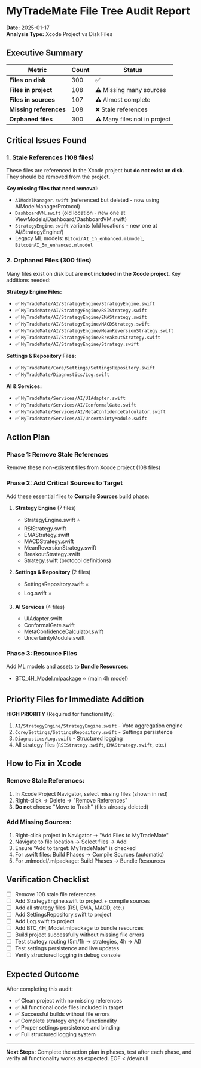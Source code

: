 # MyTradeMate File Tree Audit Report

**Date:** 2025-01-17  
**Analysis Type:** Xcode Project vs Disk Files  

## Executive Summary

| Metric | Count | Status |
|--------|--------|--------|
| **Files on disk** | 300 | ✅ |
| **Files in project** | 108 | ⚠️ Missing many sources |
| **Files in sources** | 107 | ⚠️ Almost complete |
| **Missing references** | 108 | ❌ Stale references |
| **Orphaned files** | 300 | ⚠️ Many files not in project |

## Critical Issues Found

### 1. Stale References (108 files)
These files are referenced in the Xcode project but **do not exist on disk**. They should be removed from the project.

**Key missing files that need removal:**
- `AIModelManager.swift` (referenced but deleted - now using AIModelManagerProtocol)
- `DashboardVM.swift` (old location - new one at ViewModels/Dashboard/DashboardVM.swift)
- `StrategyEngine.swift` variants (old locations - new one at AI/StrategyEngine/)
- Legacy ML models: `BitcoinAI_1h_enhanced.mlmodel`, `BitcoinAI_5m_enhanced.mlmodel`

### 2. Orphaned Files (300 files)
Many files exist on disk but are **not included in the Xcode project**. Key additions needed:

**Strategy Engine Files:**
- ✅ `MyTradeMate/AI/StrategyEngine/StrategyEngine.swift`
- ✅ `MyTradeMate/AI/StrategyEngine/RSIStrategy.swift`
- ✅ `MyTradeMate/AI/StrategyEngine/EMAStrategy.swift`
- ✅ `MyTradeMate/AI/StrategyEngine/MACDStrategy.swift`
- ✅ `MyTradeMate/AI/StrategyEngine/MeanReversionStrategy.swift`
- ✅ `MyTradeMate/AI/StrategyEngine/BreakoutStrategy.swift`
- ✅ `MyTradeMate/AI/StrategyEngine/Strategy.swift`

**Settings & Repository Files:**
- ✅ `MyTradeMate/Core/Settings/SettingsRepository.swift`
- ✅ `MyTradeMate/Diagnostics/Log.swift`

**AI & Services:**
- ✅ `MyTradeMate/Services/AI/UIAdapter.swift`
- ✅ `MyTradeMate/Services/AI/ConformalGate.swift`
- ✅ `MyTradeMate/Services/AI/MetaConfidenceCalculator.swift`
- ✅ `MyTradeMate/Services/AI/UncertaintyModule.swift`

## Action Plan

### Phase 1: Remove Stale References
Remove these non-existent files from Xcode project (108 files)

### Phase 2: Add Critical Sources to Target
Add these essential files to **Compile Sources** build phase:

1. **Strategy Engine** (7 files)
   - StrategyEngine.swift ⭐
   - RSIStrategy.swift
   - EMAStrategy.swift
   - MACDStrategy.swift
   - MeanReversionStrategy.swift  
   - BreakoutStrategy.swift
   - Strategy.swift (protocol definitions)

2. **Settings & Repository** (2 files)
   - SettingsRepository.swift ⭐
   - Log.swift ⭐

3. **AI Services** (4 files)
   - UIAdapter.swift
   - ConformalGate.swift
   - MetaConfidenceCalculator.swift
   - UncertaintyModule.swift

### Phase 3: Resource Files
Add ML models and assets to **Bundle Resources**:
- BTC_4H_Model.mlpackage ⭐ (main 4h model)

## Priority Files for Immediate Addition

**HIGH PRIORITY** (Required for functionality):
1. `AI/StrategyEngine/StrategyEngine.swift` - Vote aggregation engine
2. `Core/Settings/SettingsRepository.swift` - Settings persistence  
3. `Diagnostics/Log.swift` - Structured logging
4. All strategy files (`RSIStrategy.swift`, `EMAStrategy.swift`, etc.)

## How to Fix in Xcode

### Remove Stale References:
1. In Xcode Project Navigator, select missing files (shown in red)
2. Right-click → Delete → "Remove References"
3. **Do not** choose "Move to Trash" (files already deleted)

### Add Missing Sources:
1. Right-click project in Navigator → "Add Files to MyTradeMate"
2. Navigate to file location → Select files → Add
3. Ensure "Add to target: MyTradeMate" is checked
4. For .swift files: Build Phases → Compile Sources (automatic)
5. For .mlmodel/.mlpackage: Build Phases → Bundle Resources

## Verification Checklist

- [ ] Remove 108 stale file references
- [ ] Add StrategyEngine.swift to project + compile sources
- [ ] Add all strategy files (RSI, EMA, MACD, etc.)
- [ ] Add SettingsRepository.swift to project
- [ ] Add Log.swift to project  
- [ ] Add BTC_4H_Model.mlpackage to bundle resources
- [ ] Build project successfully without missing file errors
- [ ] Test strategy routing (5m/1h → strategies, 4h → AI)
- [ ] Test settings persistence and live updates
- [ ] Verify structured logging in debug console

## Expected Outcome

After completing this audit:
- ✅ Clean project with no missing references
- ✅ All functional code files included in target
- ✅ Successful builds without file errors
- ✅ Complete strategy engine functionality
- ✅ Proper settings persistence and binding
- ✅ Full structured logging system

---

**Next Steps:** Complete the action plan in phases, test after each phase, and verify all functionality works as expected.
EOF < /dev/null